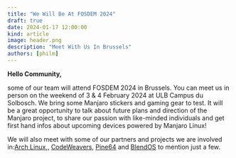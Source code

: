 ```yaml
---
title: "We Will Be At FOSDEM 2024"
draft: true
date: 2024-01-17 12:00:00
kind: article
image: header.png
description: "Meet With Us In Brussels"
authors: [philm]
---
```

**Hello Community,**

some of our team will attend FOSDEM 2024 in Brussels. You can meet us in person on the weekend of 3 & 4 February 2024 at ULB Campus du Solbosch. We bring some Manjaro stickers and gaming gear to test. It will be a great opportunity to talk about future plans and direction of the Manjaro project, to share our passion with like-minded individuals and get first hand infos about upcoming devices powered by Manjaro Linux!

We will also meet with some of our partners and projects we are involved in:<a href="https://archlinux.org/">Arch Linux,</a>, <a href="https://www.codeweavers.com">CodeWeavers</a>, <a href="https://www.pine64.org/">Pine64</a> and <a href="https://blog.blendos.co/">BlendOS</a> to mention just a few.
